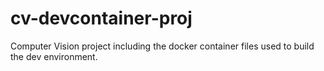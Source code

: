 # cv-devcontainer-proj
Computer Vision project including the docker container files used to build the dev environment.
